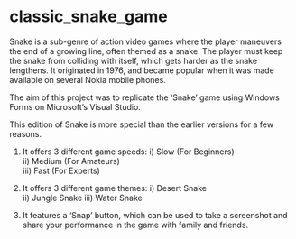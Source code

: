# classic_snake_game
Snake is a sub-genre of action video games where the player maneuvers the end of a growing line, often themed as a snake. The player must keep the snake from colliding with itself, which gets harder as the snake lengthens. It originated in 1976, and became popular when it was made available on several Nokia mobile phones.

The aim of this project was to replicate the ‘Snake’ game using Windows Forms on Microsoft’s Visual Studio.

This edition of Snake is more special than the earlier versions for a few reasons.

1.	It offers 3 different game speeds: 
       i)	Slow (For Beginners)	
       ii)	Medium (For Amateurs)	
       iii)	Fast (For Experts)

2.	It offers 3 different game themes: 
       i) Desert Snake	
       ii) Jungle Snake	
       iii)	Water Snake

3.	It features a ‘Snap’ button, which can be used to take a screenshot and share your performance in the game with family and friends.
